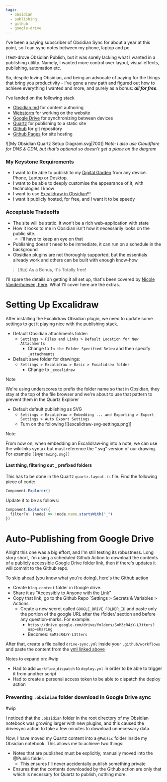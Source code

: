 ```yaml
---
tags:
  - obsidian
  - publishing
  - github
  - google-drive
---
```

I've been a paying subscriber of Obsidian Sync for about a year at this point, so I can sync notes between my phone, laptop and pc.

I test-drove Obsidian Publish, but it was sorely lacking what I wanted in a publishing utility. 
Namely, I wanted more control over layout, visual effects, publishing, automation etc.

So, despite loving Obsidian, and being an advocate of paying for the things that bring you productivity - I've gone a new path and figured out how to achieve everything I wanted and more, and purely as a bonus: ***all for free***. 

I've landed on the following stack
- [Obsidian.md](https://obsidian.md/) for content authoring
- [Webstorm](https://www.jetbrains.com/webstorm/) for working on the website
- [Google Drive](https://drive.google.com/) for synchronizing between devices
- [Quartz](https://quartz.jzhao.xyz/) for publishing to a static site
- [Github](https://github.com/) for git repository
- [Github Pages](https://pages.github.com/) for site hosting

![[My Obsidian Quartz Setup Diagram.svg|700]]
*Note: I also use Cloudflare for DNS & CDN, but that's optional so doesn't get a place on the diagram*

### My Keystone Requirements
- I want to be able to publish to my [Digital Garden](index.md) from any device. Phone, Laptop or Desktop.
- I want to be able to deeply customise the appearance of it, with technologies I know
- I want to use [Excalidraw in Obsidian](https://github.com/zsviczian/obsidian-excalidraw-plugin)!!!
- I want it publicly hosted, for free, and I want it to be speedy

### Acceptable Tradeoffs
- The site will be static. It won't be a rich web-application with state 
- How it looks to me in Obsidian isn't how it necessarily looks on the public site. 
	- I'll have to keep an eye on that
- Publishing doesn't need to be immediate, it can run on a schedule in the background
- Obsidian plugins are not thoroughly supported, but the essentials already work and others can be built with enough know-how

> [!tip] As a Bonus, It's Totally free!


I'll spare the details on getting it all set up, that's been covered by [Nicole Vanderhoeven, here](https://notes.nicolevanderhoeven.com/How+to+publish+Obsidian+notes+with+Quartz+on+GitHub+Pages). 
What I'll cover here are the extras.

# Setting Up Excalidraw

After installing the Excalidraw Obsidian plugin, we need to update some settings to get it playing nice with the publishing stack.

- Default Obsidian attachments folder:
	- `Settings > Files and Links > Default Location for New Attachments`
		- Change to `In the Folder Specified Below` and then specify `_attachments`
- Default save folder for drawings:
	- `Settings > Excalidraw > Basic > Excalidraw folder`
		- Change to `_excalidraw`
>[!note]
>We're using underscores to prefix the folder name so that in Obsidian, they stay at the top of the file browser and we're about to use that pattern to prevent them in the Quartz Explorer


- Default default publishing as SVG
	- `Settings > Excalidraw > Embedding ... and Exporting > Export Settings > Auto Export Settings`
	- Turn on the following ![[excalidraw-svg-settings.png]]

>[!note]
>From now on, when embedding an Excalidraw-ing into a note, we can use the wikilinks syntax but must reference the ".svg" version of our drawing. For example `[[MyDrawing.svg]]`

#### Last thing, filtering out `_` prefixed folders

This has to be done in the Quartz `quartz.layout.ts` file.  Find the following piece of code:
```typescript
Component.Explorer()
```

Update it to be as follows:
```typescript
Component.Explorer({
  filterFn: (node) => !node.name.startsWith("_")  
})
```

# Auto-Publishing from Google Drive

Alright this one was a big effort, and I'm still testing its robustness. 
Long story short, I'm using a scheduled Github Action to download the contents of a publicly accessible Google Drive folder link, then if there's updates it will commit to the Github repo.

[To skip ahead (you know what you're doing), here's the Github action](https://github.com/smissingham/blog/blob/v4/.github/workflows/drive-sync.yml)

- Create `blog-content` folder in Google drive.
- Share it as "Accessibly to Anyone with the Link"
- Copy that link, go to the Github Repo `Settings > Secrets & Variables > Actions
	- Create a new secret called `GOOGLE_DRIVE_FOLDER_ID` and paste only the portion of the google URL after the /folder/ section and before any question-marks. For example:
		 - `https://drive.google.com/drive/folders/SoM3cR4zY-L3tters?usp=sharing`
		 - Becomes: `SoM3cR4zY-L3tters`

After that, create a file called `drive-sync.yml` inside your `.github/workflows` and paste the content from the [yml linked above](https://github.com/smissingham/blog/blob/v4/.github/workflows/drive-sync.yml)


Notes to expand on: 
#wip 
- Had to add `workflow_dispatch` to `deploy.yml` in order to be able to trigger it from another script
- Had to create a personal access token to be able to dispatch the deploy action

### Preventing `.obsidian` folder download in Google Drive sync
#wip 

I noticed that the `.obsidian` folder in the root directory of my Obsidian notebook was growing larger with new plugins, and this caused the drivesync action to take a few minutes to download unnecessary data.

Now, I have moved my Quartz content into a `@Public` folder inside my Obsidian notebook. This allows me to achieve two things:
- Notes that are published must be explicitly, manually moved into the @Public folder. 
	- This ensures I'll never accidentally publish something private
- Ensures that the contents downloaded by the Github action are only that which is necessary for Quartz to publish, nothing more.